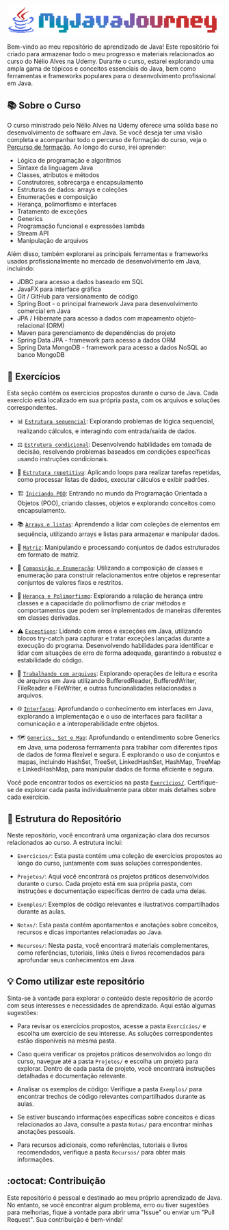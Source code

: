 <img src="Recursos/imgs/myjavajourney.png" alt="Logo do Java">

Bem-vindo ao meu repositório de aprendizado de Java! Este repositório foi criado para armazenar todo o meu progresso e materiais relacionados ao curso do Nélio Alves na Udemy. Durante o curso, estarei explorando uma ampla gama de tópicos e conceitos essenciais do Java, bem como ferramentas e frameworks populares para o desenvolvimento profissional em Java.

## 📚 Sobre o Curso
O curso ministrado pelo Nélio Alves na Udemy oferece uma sólida base no desenvolvimento de software em Java. Se você deseja ter uma visão completa e acompanhar todo o percurso de formação do curso, veja o [Percurso de formação](/Notas/01-Curso-Java-COMPLETO.pdf). Ao longo do curso, irei aprender:
- Lógica de programação e algoritmos
- Sintaxe da linguagem Java
- Classes, atributos e métodos
- Construtores, sobrecarga e encapsulamento
- Estruturas de dados: arrays e coleções
- Enumerações e composição
- Herança, polimorfismo e interfaces
- Tratamento de exceções
- Generics
- Programação funcional e expressões lambda
- Stream API
- Manipulação de arquivos
  
Além disso, também explorarei as principais ferramentas e frameworks usados profissionalmente no mercado de desenvolvimento em Java, incluindo:

- JDBC para acesso a dados baseado em SQL
- JavaFX para interface gráfica
- Git / GitHub para versionamento de código
- Spring Boot - o principal framework Java para desenvolvimento comercial em Java
- JPA / Hibernate para acesso a dados com mapeamento objeto-relacional (ORM)
- Maven para gerenciamento de dependências do projeto
- Spring Data JPA - framework para acesso a dados ORM
- Spring Data MongoDB - framework para acesso a dados NoSQL ao banco MongoDB


## 📝 Exercícios
Esta seção contém os exercícios propostos durante o curso de Java. Cada exercício está localizado em sua própria pasta, com os arquivos e soluções correspondentes.

- 📊 [`Estrutura sequencial`](Exercícios/Estrutura%20sequencial/): Explorando problemas de lógica sequencial, realizando cálculos, e interagindo com entrada/saída de dados. 

- ⚖️ [`Estrutura condicional`](Exercícios/Estrutura%20condicional/): Desenvolvendo habilidades em tomada de decisão, resolvendo problemas baseados em condições específicas usando instruções condicionais.

- 🔁 [`Estrutura repetitiva`](Exercícios/Estrutura%20repetitiva/): Aplicando loops para realizar tarefas repetidas, como processar listas de dados, executar cálculos e exibir padrões.

- 🏗️ [`Iniciando POO`](Exercícios/Iniciando%20POO/): Entrando no mundo da Programação Orientada a Objetos (POO), criando classes, objetos e explorando conceitos como encapsulamento.

- 📚 [`Arrays e listas`](Exercícios/Arrays%20e%20listas/): Aprendendo a lidar com coleções de elementos em sequência, utilizando arrays e listas para armazenar e manipular dados.

- 🧩 [`Matriz`](Exercícios/Matriz/): Manipulando e processando conjuntos de dados estruturados em formato de matriz.

- 🧱 [`Composição e Enumeração`](Exercícios/Composição%20e%20enumeração/): Utilizando a composição de classes e enumeração para construir relacionamentos entre objetos e representar conjuntos de valores fixos e restritos.

- 🧬 [`Herança e Polimorfismo`](Exercícios/Herança%20e%20polimorfismo/): Explorando a relação de herança entre classes e a capacidade do polimorfismo de criar métodos e comportamentos que podem ser implementados de maneiras diferentes em classes derivadas.

- ⚠️ [`Exceptions`](Exercícios/Exceptions/): Lidando com erros e exceções em Java, utilizando blocos try-catch para capturar e tratar exceções lançadas durante a execução do programa. Desenvolvendo habilidades para identificar e lidar com situações de erro de forma adequada, garantindo a robustez e estabilidade do código.

- 📄 [`Trabalhando com arquivos`](Exercícios/Trabalhando%20com%20arquivos/): Explorando operações de leitura e escrita de arquivos em Java utilizando BufferedReader, BufferedWriter, FileReader e FileWriter, e outras funcionalidades relacionadas a arquivos.

- 🌐 [`Interfaces`](Exercícios/Interfaces/): Aprofundando o conhecimento em interfaces em Java, explorando a implementação e o uso de interfaces para facilitar a comunicação e a interoperabilidade entre objetos.

- 🗺️ [`Generics, Set e Map`](Exercícios/Generics,%20Set%20e%20Map/): Aprofundando o entendimento sobre Generics em Java, uma poderosa ferrramenta para trablhar com diferentes tipos de dados de forma flexível e segura. E explorando o uso de conjuntos e mapas, incluindo HashSet, TreeSet, LinkedHashSet, HashMap, TreeMap e LinkedHashMap, para manipular dados de forma eficiente e segura.


Você pode encontrar todos os exercícios na pasta [`Exercícios/`](Exercícios/). Certifique-se de explorar cada pasta individualmente para obter mais detalhes sobre cada exercício.


## 📁 Estrutura do Repositório

Neste repositório, você encontrará uma organização clara dos recursos relacionados ao curso. A estrutura inclui:

- `Exercícios/`: Esta pasta contém uma coleção de exercícios propostos ao longo do curso, juntamente com suas soluções correspondentes.

- `Projetos/`: Aqui você encontrará os projetos práticos desenvolvidos durante o curso. Cada projeto está em sua própria pasta, com instruções e documentação específicas dentro de cada uma delas.

- `Exemplos/`: Exemplos de código relevantes e ilustrativos compartilhados durante as aulas.

- `Notas/`: Esta pasta contém apontamentos e anotações sobre conceitos, recursos e dicas importantes relacionadas ao Java.

- `Recursos/`: Nesta pasta, você encontrará materiais complementares, como referências, tutoriais, links úteis e livros recomendados para aprofundar seus conhecimentos em Java.


## 💡 Como utilizar este repositório

Sinta-se à vontade para explorar o conteúdo deste repositório de acordo com seus interesses e necessidades de aprendizado. Aqui estão algumas sugestões:

- Para revisar os exercícios propostos, acesse a pasta `Exercícios/` e escolha um exercício de seu interesse. As soluções correspondentes estão disponíveis na mesma pasta.

- Caso queira verificar os projetos práticos desenvolvidos ao longo do curso, navegue até a pasta `Projetos/` e escolha um projeto para explorar. Dentro de cada pasta de projeto, você encontrará instruções detalhadas e documentação relevante.

- Analisar os exemplos de código: Verifique a pasta `Exemplos/` para encontrar trechos de código relevantes compartilhados durante as aulas.

- Se estiver buscando informações específicas sobre conceitos e dicas relacionados ao Java, consulte a pasta `Notas/` para encontrar minhas anotações pessoais.

- Para recursos adicionais, como referências, tutoriais e livros recomendados, verifique a pasta `Recursos/` para obter mais informações.

## :octocat: Contribuição

Este repositório é pessoal e destinado ao meu próprio aprendizado de Java. No entanto, se você encontrar algum problema, erro ou tiver sugestões para melhorias, fique à vontade para abrir uma "Issue" ou enviar um "Pull Request". Sua contribuição é bem-vinda!

